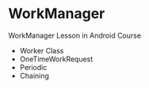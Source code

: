 # WorkManager
 WorkManager Lesson in Android Course
 
 - Worker Class
 - OneTimeWorkRequest
 - Periodic
 - Chaining
